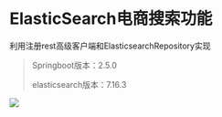 # ElasticSearch电商搜索功能

利用注册rest高级客户端和ElasticsearchRepository实现

>Springboot版本：2.5.0
>
>elasticsearch版本：7.16.3

![](https://s3.bmp.ovh/imgs/2022/01/67db610f734fc112.png)
